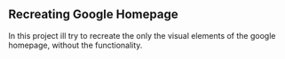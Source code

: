 ## Recreating Google Homepage

In this project ill try to recreate the only the visual elements of the google homepage, without the functionality.